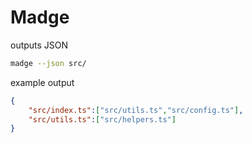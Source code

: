 # Madge
outputs JSON

```bash
madge --json src/
```
example output
```json
{
    "src/index.ts":["src/utils.ts","src/config.ts"],
    "src/utils.ts":["src/helpers.ts"]
}
```